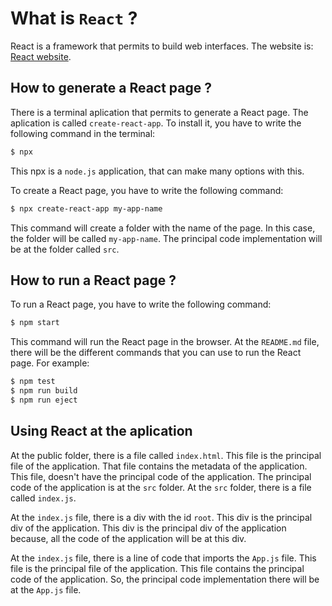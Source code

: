 # What is `React` ?

React is a framework that permits to build web interfaces. The website is:
[React website](https://reactjs.org/).

## How to generate a React page ?

There is a terminal aplication that permits to generate a React page. The aplication is called `create-react-app`. 
To install it, you have to write the following command in the terminal:

```bash
$ npx
```

This npx is a `node.js` application, that can make many options with this.

To create a React page, you have to write the following command:

```bash
$ npx create-react-app my-app-name
```

This command will create a folder with the name of the page. In this case, the folder will be called `my-app-name`.
The principal code implementation will be at the folder called `src`.

## How to run a React page ?

To run a React page, you have to write the following command:

```bash
$ npm start
```

This command will run the React page in the browser. At the `README.md` file, there will be the different commands
that you can use to run the React page. For example:

```bash
$ npm test
$ npm run build
$ npm run eject
```

## Using React at the aplication

At the public folder, there is a file called `index.html`. This file is the principal file of the application.
That file contains the metadata of the application. This file, doesn't have the principal code of the application.
The principal code of the application is at the `src` folder. At the `src` folder, there is a file called `index.js`.

At the `index.js` file, there is a div with the id `root`. This div is the principal div of the application. This div
is the principal div of the application because, all the code of the application will be at this div.

At the `index.js` file, there is a line of code that imports the `App.js` file. This file is the principal file of the
application. This file contains the principal code of the application. So, the principal code implementation there will
be at the `App.js` file.
